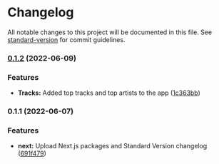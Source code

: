 # Changelog

All notable changes to this project will be documented in this file. See [standard-version](https://github.com/conventional-changelog/standard-version) for commit guidelines.

### [0.1.2](https://github.com/Uraraka-Chan/spotistats/compare/v0.1.1...v0.1.2) (2022-06-09)


### Features

* **Tracks:** Added top tracks and top artists to the app ([1c363bb](https://github.com/Uraraka-Chan/spotistats/commit/1c363bb58956ba26376d7ca7b88580156168185c))

### 0.1.1 (2022-06-07)


### Features

* **next:** Upload Next.js packages and Standard Version changelog ([691f479](https://github.com/Uraraka-Chan/spotistats/commit/691f479febdaa915e6a6e281fc530b8104ea2f72))
